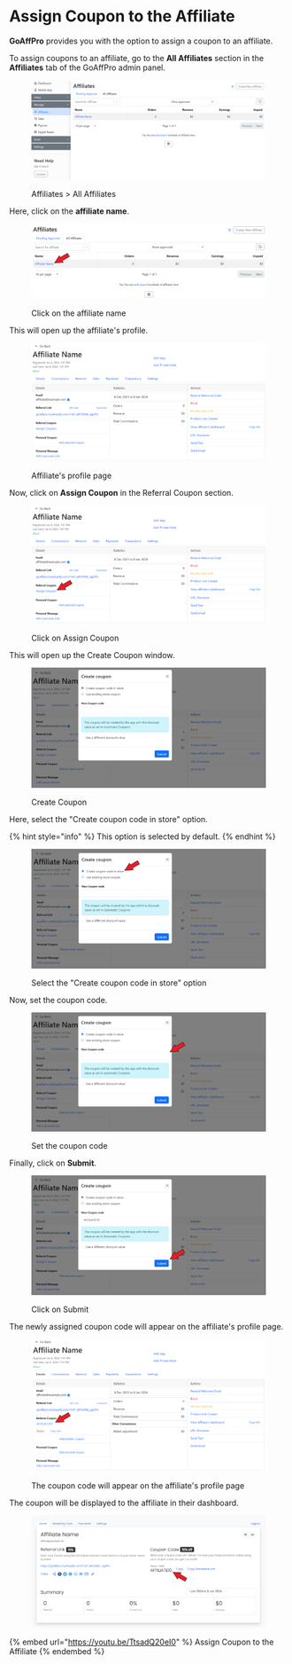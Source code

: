 # Assign Coupon to the Affiliate

**GoAffPro** provides you with the option to assign a coupon to an affiliate.

To assign coupons to an affiliate, go to the **All Affiliates** section in the **Affiliates** tab of the GoAffPro admin panel.&#x20;

<figure><img src="../../../.gitbook/assets/image (3520).png" alt=""><figcaption><p>Affiliates > All Affiliates</p></figcaption></figure>

Here, click on the **affiliate name**.

<figure><img src="../../../.gitbook/assets/Screenshot 2024-01-08 202355 (2).png" alt=""><figcaption><p>Click on the affiliate name</p></figcaption></figure>

This will open up the affiliate's profile.

<figure><img src="../../../.gitbook/assets/image (260).png" alt=""><figcaption><p>Affiliate's profile page</p></figcaption></figure>

Now, click on **Assign Coupon** in the Referral Coupon section.

<figure><img src="../../../.gitbook/assets/Screenshot 2024-01-08 202531.png" alt=""><figcaption><p>Click on Assign Coupon</p></figcaption></figure>

This will open up the Create Coupon window.

<figure><img src="../../../.gitbook/assets/image (261).png" alt=""><figcaption><p>Create Coupon</p></figcaption></figure>

Here, select the "Create coupon code in store" option.

{% hint style="info" %}
This option is selected by default.
{% endhint %}

<figure><img src="../../../.gitbook/assets/Screenshot 2024-01-08 202550.png" alt=""><figcaption><p>Select the "Create coupon code in store" option</p></figcaption></figure>

Now, set the coupon code.

<figure><img src="../../../.gitbook/assets/Screenshot 2024-01-08 202720.png" alt=""><figcaption><p>Set the coupon code</p></figcaption></figure>

Finally, click on **Submit**.

<figure><img src="../../../.gitbook/assets/Screenshot 2024-01-08 202703.png" alt=""><figcaption><p>Click on Submit</p></figcaption></figure>

The newly assigned coupon code will appear on the affiliate's profile page.

<figure><img src="../../../.gitbook/assets/Screenshot 2024-01-08 202849.png" alt=""><figcaption><p>The coupon code will appear on the affiliate's profile page</p></figcaption></figure>

The coupon will be displayed to the affiliate in their dashboard.

<figure><img src="../../../.gitbook/assets/Screenshot 2024-01-08 213507.png" alt=""><figcaption></figcaption></figure>

{% embed url="https://youtu.be/TtsadQ20eI0" %}
Assign Coupon to the Affiliate
{% endembed %}
